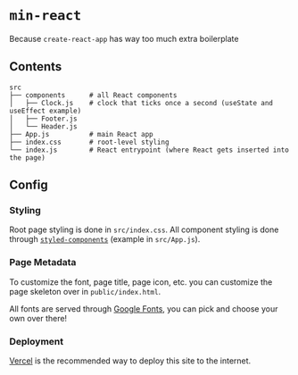 # `min-react`
Because `create-react-app` has way too much extra boilerplate

## Contents
```
src
├── components      # all React components
│   ├── Clock.js    # clock that ticks once a second (useState and useEffect example)
│   ├── Footer.js
│   └── Header.js
├── App.js          # main React app
├── index.css       # root-level styling
└── index.js        # React entrypoint (where React gets inserted into the page)
```

## Config
### Styling
Root page styling is done in `src/index.css`. All component styling is done through [`styled-components`](https://styled-components.com/docs/basics#getting-started) (example in `src/App.js`).

### Page Metadata
To customize the font, page title, page icon, etc. you can customize the page skeleton over in `public/index.html`. 

All fonts are served through [Google Fonts](https://fonts.google.com/), you can pick and choose your own over there!

### Deployment
[Vercel](https://vercel.com/) is the recommended way to deploy this site to the internet.